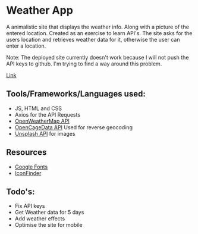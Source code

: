 # Weather App

A animalistic site that displays the weather info. Along with a picture
of the entered location. Created as an exercise to learn API's.
The site asks for the users location and retrieves weather data for it,
otherwise the user can enter a location.

Note: The deployed site currently doesn't work because I will not push the
API keys to github. I'm trying to find a way around this problem.

[Link](https://renv123.github.io/weather-app/)

## Tools/Frameworks/Languages used:
 * JS, HTML and CSS
 * Axios for the API Requests
 * [OpenWeatherMap API](https://openweathermap.org/)
 * [OpenCageData API](https://opencagedata.com/) Used for reverse geocoding
 * [Unsplash API](https://unsplash.com/) for images

## Resources
 * [Google Fonts](https://fonts.google.com/)
 * [IconFinder](https://www.iconfinder.com/)

## Todo's:
 * Fix API keys
 * Get Weather data for 5 days
 * Add weather effects
 * Optimise the site for mobile

